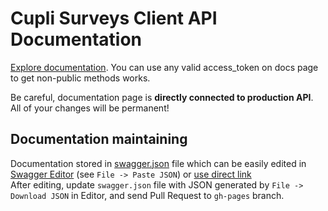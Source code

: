 Cupli Surveys Client API Documentation
======================================

[Explore documentation](https://cuplisurveys.github.io/api-docs/).
You can use any valid access_token on docs page to get non-public methods works.

Be careful, documentation page is **directly connected to production API**. All
of your changes will be permanent!

Documentation maintaining
-------------------------

Documentation stored in [swagger.json] file which can be easily edited in
[Swagger Editor](http://editor.swagger.io/) (see `File -> Paste JSON`) or [use direct link](http://editor.swagger.io/#/?import=https://github.com/CupliSurveys/api-docs/blob/gh-pages/swagger.json)  
After editing, update `swagger.json` file with JSON generated by `File ->
Download JSON` in Editor, and send Pull Request to `gh-pages` branch.

[swagger.json]: https://github.com/CupliSurveys/api-docs/blob/gh-pages/swagger.json

